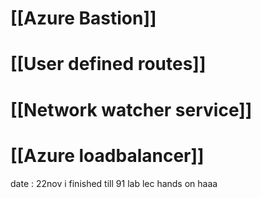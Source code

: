 # [[Azure Bastion]]

# [[User defined routes]]

# [[Network watcher service]]

# [[Azure loadbalancer]]


date : 22nov i finished till 91 lab lec 
hands on haaa


